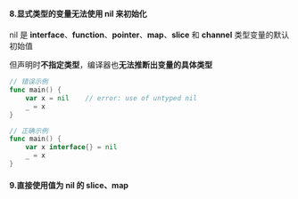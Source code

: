 #### 8.显式类型的变量无法使用 nil 来初始化

nil 是 **interface**、**function**、**pointer**、**map**、**slice** 和 **channel** 类型变量的默认初始值

但声明时**不指定类型**，编译器也**无法推断出变量的具体类型**

```go
// 错误示例
func main() {
    var x = nil    // error: use of untyped nil
    _ = x
}

// 正确示例
func main() {
    var x interface{} = nil
    _ = x
}
```

#### 9.直接使用值为 nil 的 slice、map


